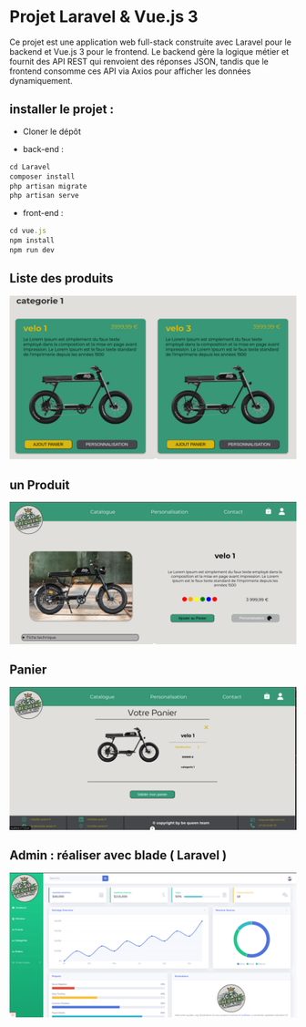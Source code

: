 # Projet Laravel & Vue.js 3
Ce projet est une application web full-stack construite avec Laravel pour le backend et Vue.js 3 pour le frontend. Le backend gère la logique métier et fournit des API REST qui renvoient des réponses JSON, tandis que le frontend consomme ces API via Axios pour afficher les données dynamiquement.

## installer le projet :
- Cloner le dépôt 

- back-end : 
```javascript
cd Laravel
composer install
php artisan migrate
php artisan serve
```

- front-end : 
```javascript
cd vue.js
npm install
npm run dev

```

## Liste des produits
![](/img/img1.png)
## un Produit 
![](/img/img3.png)
## Panier
![](/img/img2.png)

## Admin : réaliser avec blade ( Laravel )
![](/img/admin.png)
